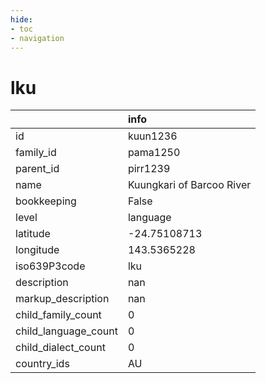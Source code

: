 ```yaml
---
hide:
- toc
- navigation
---
```

# lku
|                      | info                      |
|:---------------------|:--------------------------|
| id                   | kuun1236                  |
| family_id            | pama1250                  |
| parent_id            | pirr1239                  |
| name                 | Kuungkari of Barcoo River |
| bookkeeping          | False                     |
| level                | language                  |
| latitude             | -24.75108713              |
| longitude            | 143.5365228               |
| iso639P3code         | lku                       |
| description          | nan                       |
| markup_description   | nan                       |
| child_family_count   | 0                         |
| child_language_count | 0                         |
| child_dialect_count  | 0                         |
| country_ids          | AU                        |